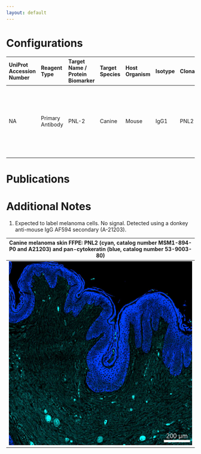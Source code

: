 ```yaml
---
layout: default
---
```


# Configurations

| UniProt Accession Number   | Reagent Type     | Target Name / Protein Biomarker   | Target Species   | Host Organism   | Isotype   | Clonality   | Vendor                   | Catalog Number   | Conjugate    | RRID   | Availability   | Method                 | Tissue Preservation   | Target Tissue   | Tissue State   | Detergent         | Antigen Retrieval Conditions                                                               | Dye Inactivation Conditions   | Recommend   | Agree                                                        | Disagree   | Contributor                                                  | Notes       |
|:---------------------------|:-----------------|:----------------------------------|:-----------------|:----------------|:----------|:------------|:-------------------------|:-----------------|:-------------|:-------|:---------------|:-----------------------|:----------------------|:----------------|:---------------|:------------------|:-------------------------------------------------------------------------------------------|:------------------------------|:------------|:-------------------------------------------------------------|:-----------|:-------------------------------------------------------------|:------------|
| NA                         | Primary Antibody | PNL-2                             | Canine           | Mouse           | IgG1      | PNL2        | Thermo Fisher Scientific | MSM1-894-P0      | Unconjugated | NA     | Stock          | Multiplexed 2D Imaging | FFPE                  | Skin            | Melanoma       | 0.3% Triton-X-100 | pH 6 for 30 minutes ER1 (AR9961) and pH 9 for 30 minutes ER2 (AR9640) using the Leica Bond | NA                            | No          | [0000-0001-5088-7808](https://orcid.org/0000-0001-5088-7808) | NA         | [0000-0001-5088-7808](https://orcid.org/0000-0001-5088-7808) | [1](#notes) |

# Publications



# Additional Notes

<a name="notes"></a>
1. Expected to label melanoma cells. No signal. Detected using a donkey anti-mouse IgG AF594 secondary (A-21203).

| Canine melanoma skin FFPE: PNL2 (cyan, catalog number MSM1-894-P0 and A21203) and pan-cytokeratin (blue, catalog number 53-9003-80) |
|:-------:|
| ![](Canine_Melanoma_Skin_PanCytokeratin_53_9003_80_PNL2_MSM1-894-P0_A21203.jpg) |
